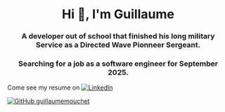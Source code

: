 <h1 align="center">Hi 👋, I'm Guillaume</h1>
<h3 align="center">A developer out of school that finished his long military Service as a Directed Wave Pionneer Sergeant.</h3>
<h3 align="center">Searching for a job as a software engineer for September 2025.</h3>

Come see my resume on [![LinkedIn](https://img.shields.io/badge/linkedin-%230077B5.svg?style=flat-square&logo=Linkedin&logoColor=white&link=[https://www.linkedin.com/in/guillaume-mouchet-b537a9267/)](https://www.linkedin.com/in/guillaume-mouchet-b537a9267/)

[![GitHub guillaumemouchet](https://img.shields.io/github/followers/guillaumemouchet?label=Follow&style=social)](https://github.com/guillaumemouchet)
<!--
**guillaumemouchet/guillaumemouchet** is a ✨ _special_ ✨ repository because its `README.md` (this file) appears on your GitHub profile.
https://rahuldkjain.github.io/gh-profile-readme-generator/
Here are some ideas to get you started:

- 🔭 I’m currently working on ...
- 🌱 I’m currently learning ...
- 👯 I’m looking to collaborate on ...
- 🤔 I’m looking for help with ...
- 💬 Ask me about ...
- 📫 How to reach me: ...
- 😄 Pronouns: ...
- ⚡ Fun fact: ...
-->
